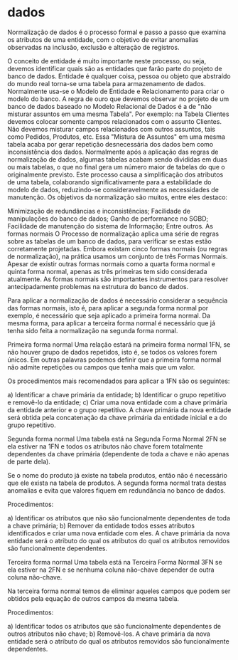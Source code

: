 # dados
Normalização de dados é o processo formal e passo a passo que examina os atributos de uma entidade, com o objetivo de evitar anomalias observadas na inclusão, exclusão e alteração de registros.

O conceito de entidade é muito importante neste processo, ou seja, devemos identificar quais são as entidades que farão parte do projeto de banco de dados. Entidade é qualquer coisa, pessoa ou objeto que abstraído do mundo real torna-se uma tabela para armazenamento de dados. Normalmente usa-se o Modelo de Entidade e Relacionamento para criar o modelo do banco.
A regra de ouro que devemos observar no projeto de um banco de dados baseado no Modelo Relacional de Dados é a de "não misturar assuntos em uma mesma Tabela". Por exemplo: na Tabela Clientes devemos colocar somente campos relacionados com o assunto Clientes. Não devemos misturar campos relacionados com outros assuntos, tais como Pedidos, Produtos, etc. Essa "Mistura de Assuntos" em uma mesma tabela acaba por gerar repetição desnecessária dos dados bem como inconsistência dos dados.
Normalmente após a aplicação das regras de normalização de dados, algumas tabelas acabam sendo divididas em duas ou mais tabelas, o que no final gera um número maior de tabelas do que o originalmente previsto. Este processo causa a simplificação dos atributos de uma tabela, colaborando significativamente para a estabilidade do modelo de dados, reduzindo-se consideravelmente as necessidades de manutenção.
Os objetivos da normalização são muitos, entre eles destaco:

Minimização de redundâncias e inconsistências;
Facilidade de manipulações do banco de dados;
Ganho de performance no SGBD;
Facilidade de manutenção do sistema de Informação;
Entre outros.
As formas normais
O Processo de normalização aplica uma série de regras sobre as tabelas de um banco de dados, para verificar se estas estão corretamente projetadas. Embora existam cinco formas normais (ou regras de normalização), na prática usamos um conjunto de três Formas Normais.
Apesar de existir outras formas normais como a quarta forma normal e quinta forma normal, apenas as três primeiras tem sido considerada atualmente. As formas normais são importantes instrumentos para resolver antecipadamente problemas na estrutura do banco de dados.

Para aplicar a normalização de dados é necessário considerar a sequência das formas normais, isto é, para aplicar a segunda forma normal por exemplo, é necessário que seja aplicado a primeira forma normal. Da mesma forma, para aplicar a terceira forma normal é necessário que já tenha sido feita a normalização na segunda forma normal.

Primeira forma normal
Uma relação estará na primeira forma normal 1FN, se não houver grupo de dados repetidos, isto é, se todos os valores forem únicos. Em outras palavras podemos definir que a primeira forma normal não admite repetições ou campos que tenha mais que um valor.

Os procedimentos mais recomendados para aplicar a 1FN são os seguintes:

a) Identificar a chave primária da entidade;
b) Identificar o grupo repetitivo e removê-lo da entidade;
c) Criar uma nova entidade com a chave primária da entidade anterior e o grupo repetitivo.
A chave primária da nova entidade será obtida pela concatenação da chave primária da entidade inicial e a do grupo repetitivo.

Segunda forma normal
Uma tabela está na Segunda Forma Normal 2FN se ela estiver na 1FN e todos os atributos não chave forem totalmente dependentes da chave primária (dependente de toda a chave e não apenas de parte dela).

Se o nome do produto já existe na tabela produtos, então não é necessário que ele exista na tabela de produtos. A segunda forma normal trata destas anomalias e evita que valores fiquem em redundância no banco de dados.

Procedimentos:

a) Identificar os atributos que não são funcionalmente dependentes de toda a chave primária;
b) Remover da entidade todos esses atributos identificados e criar uma nova entidade com eles.
A chave primária da nova entidade será o atributo do qual os atributos do qual os atributos removidos são funcionalmente dependentes.

Terceira forma normal
Uma tabela está na Terceira Forma Normal 3FN se ela estiver na 2FN e se nenhuma coluna não-chave depender de outra coluna não-chave.

Na terceira forma normal temos de eliminar aqueles campos que podem ser obtidos pela equação de outros campos da mesma tabela.

Procedimentos:

a) Identificar todos os atributos que são funcionalmente dependentes de outros atributos não chave;
b) Removê-los.
A chave primária da nova entidade será o atributo do qual os atributos removidos são funcionalmente dependentes.

